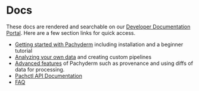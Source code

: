# Docs

These docs are rendered and searchable on our [Developer Documentation Portal](http://pachyderm.readthedocs.io/en/stable). Here are a few section links for quick access.

- [Getting started with Pachyderm](http://pachyderm.readthedocs.io/en/stable/getting_started/getting_started.html) including installation and a beginner tutorial
- [Analyzing your own data](http://pachyderm.readthedocs.io/en/stable/deployment/analyze_your_data.html) and creating custom pipelines
- [Advanced features](http://pachyderm.readthedocs.io/en/stable/advanced/advanced.html) of Pachyderm such as provenance and using diffs of data for processing. 
- [Pachctl API Documentation](http://pachyderm.readthedocs.io/en/stable/pachctl/pachctl.html)
- [FAQ](http://pachyderm.readthedocs.io/en/stable/FAQ.html)


